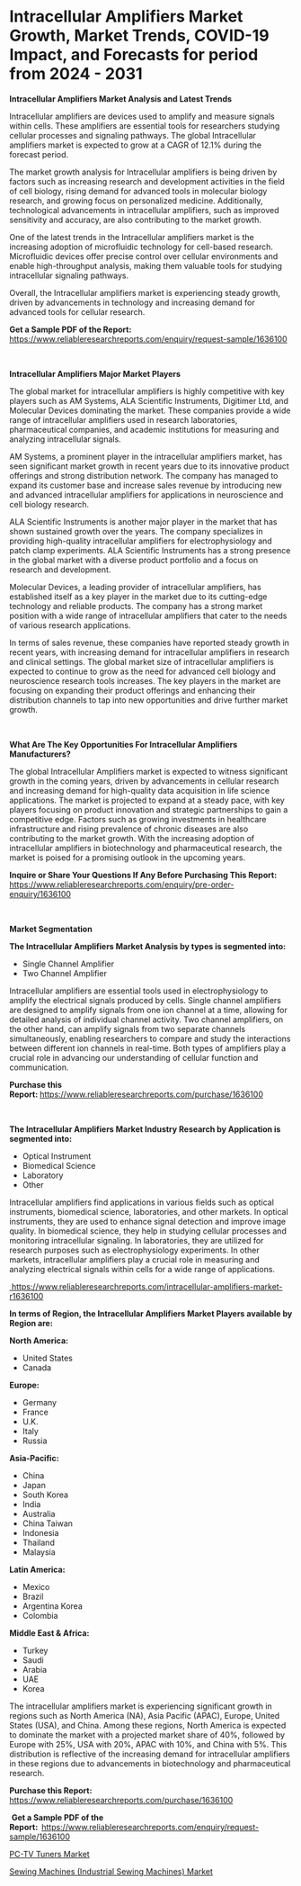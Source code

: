 <p><h1>Intracellular Amplifiers Market Growth, Market Trends, COVID-19 Impact, and Forecasts for period from 2024 - 2031</h1></p><p><strong>Intracellular Amplifiers Market Analysis and Latest Trends</strong></p>
<p><p>Intracellular amplifiers are devices used to amplify and measure signals within cells. These amplifiers are essential tools for researchers studying cellular processes and signaling pathways. The global Intracellular amplifiers market is expected to grow at a CAGR of 12.1% during the forecast period.</p><p>The market growth analysis for Intracellular amplifiers is being driven by factors such as increasing research and development activities in the field of cell biology, rising demand for advanced tools in molecular biology research, and growing focus on personalized medicine. Additionally, technological advancements in intracellular amplifiers, such as improved sensitivity and accuracy, are also contributing to the market growth.</p><p>One of the latest trends in the Intracellular amplifiers market is the increasing adoption of microfluidic technology for cell-based research. Microfluidic devices offer precise control over cellular environments and enable high-throughput analysis, making them valuable tools for studying intracellular signaling pathways.</p><p>Overall, the Intracellular amplifiers market is experiencing steady growth, driven by advancements in technology and increasing demand for advanced tools for cellular research.</p></p>
<p><strong>Get a Sample PDF of the Report:&nbsp;</strong> <a href="https://www.reliableresearchreports.com/enquiry/request-sample/1636100">https://www.reliableresearchreports.com/enquiry/request-sample/1636100</a></p>
<p>&nbsp;</p>
<p><strong>Intracellular Amplifiers Major Market Players</strong></p>
<p><p>The global market for intracellular amplifiers is highly competitive with key players such as AM Systems, ALA Scientific Instruments, Digitimer Ltd, and Molecular Devices dominating the market. These companies provide a wide range of intracellular amplifiers used in research laboratories, pharmaceutical companies, and academic institutions for measuring and analyzing intracellular signals.</p><p>AM Systems, a prominent player in the intracellular amplifiers market, has seen significant market growth in recent years due to its innovative product offerings and strong distribution network. The company has managed to expand its customer base and increase sales revenue by introducing new and advanced intracellular amplifiers for applications in neuroscience and cell biology research.</p><p>ALA Scientific Instruments is another major player in the market that has shown sustained growth over the years. The company specializes in providing high-quality intracellular amplifiers for electrophysiology and patch clamp experiments. ALA Scientific Instruments has a strong presence in the global market with a diverse product portfolio and a focus on research and development.</p><p>Molecular Devices, a leading provider of intracellular amplifiers, has established itself as a key player in the market due to its cutting-edge technology and reliable products. The company has a strong market position with a wide range of intracellular amplifiers that cater to the needs of various research applications.</p><p>In terms of sales revenue, these companies have reported steady growth in recent years, with increasing demand for intracellular amplifiers in research and clinical settings. The global market size of intracellular amplifiers is expected to continue to grow as the need for advanced cell biology and neuroscience research tools increases. The key players in the market are focusing on expanding their product offerings and enhancing their distribution channels to tap into new opportunities and drive further market growth.</p></p>
<p>&nbsp;</p>
<p><strong>What Are The Key Opportunities For Intracellular Amplifiers Manufacturers?</strong></p>
<p><p>The global Intracellular Amplifiers market is expected to witness significant growth in the coming years, driven by advancements in cellular research and increasing demand for high-quality data acquisition in life science applications. The market is projected to expand at a steady pace, with key players focusing on product innovation and strategic partnerships to gain a competitive edge. Factors such as growing investments in healthcare infrastructure and rising prevalence of chronic diseases are also contributing to the market growth. With the increasing adoption of intracellular amplifiers in biotechnology and pharmaceutical research, the market is poised for a promising outlook in the upcoming years.</p></p>
<p><strong>Inquire or Share Your Questions If Any Before Purchasing This Report:</strong> <a href="https://www.reliableresearchreports.com/enquiry/pre-order-enquiry/1636100">https://www.reliableresearchreports.com/enquiry/pre-order-enquiry/1636100</a></p>
<p>&nbsp;</p>
<p><strong>Market Segmentation</strong></p>
<p><strong>The Intracellular Amplifiers Market Analysis by types is segmented into:</strong></p>
<p><ul><li>Single Channel Amplifier</li><li>Two Channel Amplifier</li></ul></p>
<p><p>Intracellular amplifiers are essential tools used in electrophysiology to amplify the electrical signals produced by cells. Single channel amplifiers are designed to amplify signals from one ion channel at a time, allowing for detailed analysis of individual channel activity. Two channel amplifiers, on the other hand, can amplify signals from two separate channels simultaneously, enabling researchers to compare and study the interactions between different ion channels in real-time. Both types of amplifiers play a crucial role in advancing our understanding of cellular function and communication.</p></p>
<p><strong>Purchase this Report:&nbsp;</strong><a href="https://www.reliableresearchreports.com/purchase/1636100">https://www.reliableresearchreports.com/purchase/1636100</a></p>
<p>&nbsp;</p>
<p><strong>The Intracellular Amplifiers Market Industry Research by Application is segmented into:</strong></p>
<p><ul><li>Optical Instrument</li><li>Biomedical Science</li><li>Laboratory</li><li>Other</li></ul></p>
<p><p>Intracellular amplifiers find applications in various fields such as optical instruments, biomedical science, laboratories, and other markets. In optical instruments, they are used to enhance signal detection and improve image quality. In biomedical science, they help in studying cellular processes and monitoring intracellular signaling. In laboratories, they are utilized for research purposes such as electrophysiology experiments. In other markets, intracellular amplifiers play a crucial role in measuring and analyzing electrical signals within cells for a wide range of applications.</p></p>
<p><a href="https://www.reliableresearchreports.com/intracellular-amplifiers-market-r1636100">&nbsp;https://www.reliableresearchreports.com/intracellular-amplifiers-market-r1636100</a></p>
<p><strong>In terms of Region, the Intracellular Amplifiers Market Players available by Region are:</strong></p>
<p>
    <p> <strong> North America: </strong>
        <ul>
            <li>United States</li>
            <li>Canada</li>
        </ul>
        </p> 
    <p> <strong> Europe: </strong>
        <ul>
            <li>Germany</li>
            <li>France</li>
            <li>U.K.</li>
            <li>Italy</li>
            <li>Russia</li>
        </ul>
        </p> 
    <p> <strong> Asia-Pacific: </strong>
        <ul>
            <li>China</li>
            <li>Japan</li>
            <li>South Korea</li>
            <li>India</li>
            <li>Australia</li>
            <li>China Taiwan</li>
            <li>Indonesia</li>
            <li>Thailand</li>
            <li>Malaysia</li>
        </ul>
        </p> 
    <p> <strong> Latin America: </strong>
        <ul>
            <li>Mexico</li>
            <li>Brazil</li>
            <li>Argentina Korea</li>
            <li>Colombia</li>
        </ul>
        </p> 
    <p> <strong> Middle East & Africa: </strong>
        <ul>
            <li>Turkey</li>
            <li>Saudi</li>
            <li>Arabia</li>
            <li>UAE</li>
            <li>Korea</li>
        </ul>
    </p>
    </p>
<p><p>The intracellular amplifiers market is experiencing significant growth in regions such as North America (NA), Asia Pacific (APAC), Europe, United States (USA), and China. Among these regions, North America is expected to dominate the market with a projected market share of 40%, followed by Europe with 25%, USA with 20%, APAC with 10%, and China with 5%. This distribution is reflective of the increasing demand for intracellular amplifiers in these regions due to advancements in biotechnology and pharmaceutical research.</p></p>
<p><strong>Purchase this Report: </strong><a href="https://www.reliableresearchreports.com/purchase/1636100">https://www.reliableresearchreports.com/purchase/1636100</a></p>
<p>&nbsp;<strong>Get a Sample PDF of the Report:&nbsp;&nbsp;</strong><a href="https://www.reliableresearchreports.com/enquiry/request-sample/1636100">https://www.reliableresearchreports.com/enquiry/request-sample/1636100</a></p>
<p><strong></strong></p>
<p><p><a href="https://github.com/marloy8/Market-Research-Report-List-5/blob/main/pc-tv-tuners-market.md">PC-TV Tuners Market</a></p><p><a href="https://github.com/WillieWoodard/Market-Research-Report-List-5/blob/main/sewing-machines-industrial-sewing-machines-market.md">Sewing Machines (Industrial Sewing Machines) Market</a></p></p>